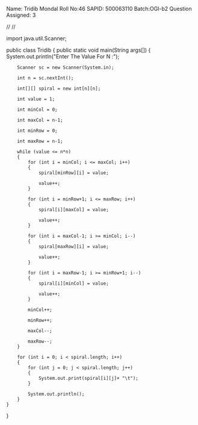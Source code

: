 

Name: Tridib Mondal
Roll No:46
SAPID: 500063110
Batch:OGI-b2
Question Assigned: 3

// //

import java.util.Scanner;

public class Tridib
{
	public static void main(String args[])
    {
		System.out.println("Enter The Value For N :");

		Scanner sc = new Scanner(System.in);

		int n = sc.nextInt();

		int[][] spiral = new int[n][n];

		int value = 1;

		int minCol = 0;

		int maxCol = n-1;

		int minRow = 0;

		int maxRow = n-1;

		while (value <= n*n)
		{
			for (int i = minCol; i <= maxCol; i++)
			{
				spiral[minRow][i] = value;

				value++;
			}

			for (int i = minRow+1; i <= maxRow; i++)
			{
				spiral[i][maxCol] = value;

				value++;
			}

			for (int i = maxCol-1; i >= minCol; i--)
			{
				spiral[maxRow][i] = value;

				value++;
			}

			for (int i = maxRow-1; i >= minRow+1; i--)
			{
				spiral[i][minCol] = value;

				value++;
			}

			minCol++;

			minRow++;

			maxCol--;

			maxRow--;
		}

		for (int i = 0; i < spiral.length; i++)
		{
			for (int j = 0; j < spiral.length; j++)
			{
				System.out.print(spiral[i][j]+ "\t");
			}

			System.out.println();
		}
    }
}

